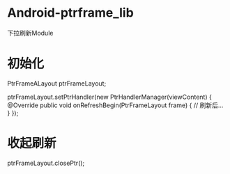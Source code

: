 # Android-ptrframe_lib
下拉刷新Module

# 初始化
PtrFrameALayout ptrFrameLayout;

ptrFrameLayout.setPtrHandler(new PtrHandlerManager(viewContent) {
            @Override
            public void onRefreshBegin(PtrFrameLayout frame) {
                // 刷新后...
            }
        });
        
# 收起刷新
ptrFrameLayout.closePtr();
